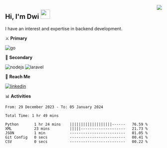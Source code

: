 [<img src="https://komarev.com/ghpvc/?username=masred&color=green&style=flat-square&label=Profile+Views" align="right">](github.com/masred)

## Hi, I'm Dwi <img src="https://raw.githubusercontent.com/MartinHeinz/MartinHeinz/master/wave.gif" width="30px">

I have an interest and expertise in backend development.

⚔️ **Primary**

![go](https://img.shields.io/badge/---?logo=go&label=Golang&style=social)

🔪 **Secondary**

![nodejs](https://img.shields.io/badge/---?logo=node.js&label=Node.js&style=social&logoColor=green)
![laravel](https://img.shields.io/badge/---?logo=laravel&label=Laravel&style=social)

🔗 **Reach Me**

[![linkedin](https://img.shields.io/badge/---?logo=linkedin&label=LinkedIn&style=social)](https://linkedin.com/in/dwifitriyanto)

📊 **Activities**

<!--START_SECTION:waka-->

```all_time
From: 29 December 2023 - To: 05 January 2024

Total Time: 1 hr 49 mins

Python       1 hr 24 mins    |||||||||||||||||||------   76.59 %
XML          23 mins         |||||--------------------   21.73 %
JSON         1 min           -------------------------   01.05 %
Git Config   0 secs          -------------------------   00.41 %
CSV          0 secs          -------------------------   00.22 %
```

<!--END_SECTION:waka-->
